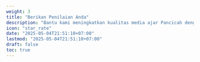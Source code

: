 ```yaml
---
weight: 3
title: "Berikan Penilaian Anda"
description: "Bantu kami meningkatkan kualitas media ajar Pancicah dengan masukan Anda"
icon: "star_rate"
date: "2025-05-04T21:51:10+07:00"
lastmod: "2025-05-04T21:51:10+07:00"
draft: false
toc: true
---
```

